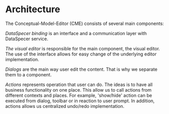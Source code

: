 # Architecture
The Conceptual-Model-Editor (CME) consists of several main components:

*DataSpecer binding* is an interface and a communication layer with DataSpecer service.

*The visual editor* is responsible for the main component, the visual editor.
The use of the interface allows for easy change of the underlying editor implementation.

*Dialogs* are the main way user edit the content.
That is why we separate them to a component.

*Actions* represents operation that user can do.
The ideas is to have all business functionality on one place.
This allow us to call actions from different contexts and places.
For example, 'show/hide' action can be executed from dialog, toolbar or in reaction to user prompt.
In addition, actions allows us centralized undo/redo implementation.
